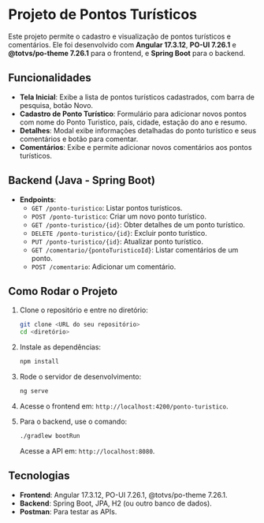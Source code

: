 
# Projeto de Pontos Turísticos

Este projeto permite o cadastro e visualização de pontos turísticos e comentários. Ele foi desenvolvido com **Angular 17.3.12**, **PO-UI 7.26.1** e **@totvs/po-theme 7.26.1** para o frontend, e **Spring Boot** para o backend.

## Funcionalidades

- **Tela Inicial**: Exibe a lista de pontos turísticos cadastrados, com barra de pesquisa, botão Novo.
- **Cadastro de Ponto Turístico**: Formulário para adicionar novos pontos com nome do Ponto Turistico, país, cidade, estação do ano e resumo.
- **Detalhes**: Modal exibe informações detalhadas do ponto turístico e seus comentários e botão para comentar.
- **Comentários**: Exibe e permite adicionar novos comentários aos pontos turísticos.

## Backend (Java - Spring Boot)

- **Endpoints**:
  - `GET /ponto-turistico`: Listar pontos turísticos.
  - `POST /ponto-turistico`: Criar um novo ponto turístico.
  - `GET /ponto-turistico/{id}`: Obter detalhes de um ponto turístico.
  - `DELETE /ponto-turistico/{id}`: Excluir ponto turístico.
  - `PUT /ponto-turistico/{id}`: Atualizar ponto turístico.
  - `GET /comentario/{pontoTuristicoId}`: Listar comentários de um ponto.
  - `POST /comentario`: Adicionar um comentário.

## Como Rodar o Projeto

1. Clone o repositório e entre no diretório:
   ```bash
   git clone <URL do seu repositório>
   cd <diretório>
   ```

2. Instale as dependências:
   ```bash
   npm install
   ```

3. Rode o servidor de desenvolvimento:
   ```bash
   ng serve
   ```

4. Acesse o frontend em: `http://localhost:4200/ponto-turistico`.

5. Para o backend, use o comando:
   ```bash
   ./gradlew bootRun
   ```
   Acesse a API em: `http://localhost:8080`.

## Tecnologias

- **Frontend**: Angular 17.3.12, PO-UI 7.26.1, @totvs/po-theme 7.26.1.
- **Backend**: Spring Boot, JPA, H2 (ou outro banco de dados).
- **Postman**: Para testar as APIs.

